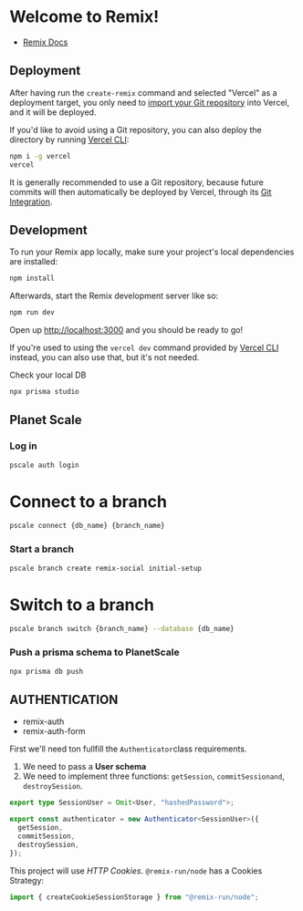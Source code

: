 # Welcome to Remix!

- [Remix Docs](https://remix.run/docs)

## Deployment

After having run the `create-remix` command and selected "Vercel" as a deployment target, you only need to [import your Git repository](https://vercel.com/new) into Vercel, and it will be deployed.

If you'd like to avoid using a Git repository, you can also deploy the directory by running [Vercel CLI](https://vercel.com/cli):

```sh
npm i -g vercel
vercel
```

It is generally recommended to use a Git repository, because future commits will then automatically be deployed by Vercel, through its [Git Integration](https://vercel.com/docs/concepts/git).

## Development

To run your Remix app locally, make sure your project's local dependencies are installed:

```sh
npm install
```

Afterwards, start the Remix development server like so:

```sh
npm run dev
```

Open up [http://localhost:3000](http://localhost:3000) and you should be ready to go!

If you're used to using the `vercel dev` command provided by [Vercel CLI](https://vercel.com/cli) instead, you can also use that, but it's not needed.

Check your local DB

```sh
npx prisma studio
```

## Planet Scale

### Log in

```bash
pscale auth login
```

# Connect to a branch

```bash
pscale connect {db_name} {branch_name}
```

### Start a branch

```bash
pscale branch create remix-social initial-setup
```

# Switch to a branch

```bash
pscale branch switch {branch_name} --database {db_name}
```

### Push a prisma schema to PlanetScale

```bash
npx prisma db push
```

## AUTHENTICATION

- remix-auth
- remix-auth-form

First we'll need ton fullfill the `Authenticator`class requirements.

1. We need to pass a **User schema**
2. We need to implement three functions: `getSession`, `commitSessionand`, `destroySession`.

```ts
export type SessionUser = Omit<User, "hashedPassword">;

export const authenticator = new Authenticator<SessionUser>({
  getSession,
  commitSession,
  destroySession,
});
```

This project will use _HTTP Cookies_. `@remix-run/node` has a Cookies Strategy:

```ts
import { createCookieSessionStorage } from "@remix-run/node";
```
